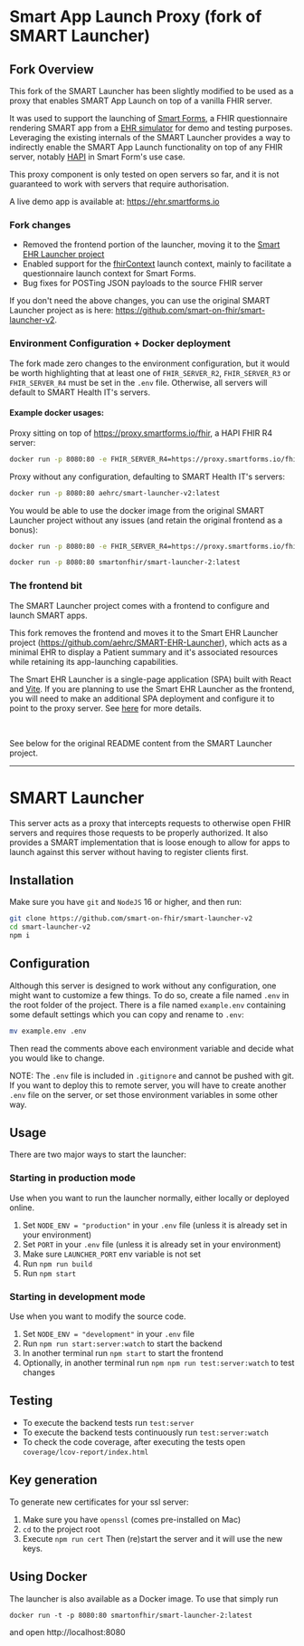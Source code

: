 # Smart App Launch Proxy (fork of SMART Launcher)

## Fork Overview
This fork of the SMART Launcher has been slightly modified to be used as a proxy that enables SMART App Launch on top of a vanilla FHIR server.

It was used to support the launching of [Smart Forms](https://github.com/aehrc/smart-forms), a FHIR questionnaire rendering SMART app from a [EHR simulator](https://github.com/aehrc/SMART-EHR-Launcher) for demo and testing purposes.
Leveraging the existing internals of the SMART Launcher provides a way to indirectly enable the SMART App Launch functionality on top of any FHIR server, notably [HAPI](https://github.com/hapifhir/hapi-fhir-jpaserver-starter) in Smart Form's use case.

This proxy component is only tested on open servers so far, and it is not guaranteed to work with servers that require authorisation.

A live demo app is available at: https://ehr.smartforms.io

### Fork changes
- Removed the frontend portion of the launcher, moving it to the [Smart EHR Launcher project](https://github.com/aehrc/SMART-EHR-Launcher)
- Enabled support for the [fhirContext](https://build.fhir.org/ig/HL7/smart-app-launch/scopes-and-launch-context.html#fhircontext-exp) launch context, mainly to facilitate a questionnaire launch context for Smart Forms.
- Bug fixes for POSTing JSON payloads to the source FHIR server

If you don't need the above changes, you can use the original SMART Launcher project as is here: https://github.com/smart-on-fhir/smart-launcher-v2.

### Environment Configuration + Docker deployment
The fork made zero changes to the environment configuration, but it would be worth highlighting that at least one of `FHIR_SERVER_R2`, `FHIR_SERVER_R3` or `FHIR_SERVER_R4` must be set in the `.env` file.
Otherwise, all servers will default to SMART Health IT's servers.

#### Example docker usages:

Proxy sitting on top of https://proxy.smartforms.io/fhir, a HAPI FHIR R4 server:
```sh
docker run -p 8080:80 -e FHIR_SERVER_R4=https://proxy.smartforms.io/fhir aehrc/smart-launcher-v2:latest
```

Proxy without any configuration, defaulting to SMART Health IT's servers:
```sh
docker run -p 8080:80 aehrc/smart-launcher-v2:latest
```

You would be able to use the docker image from the original SMART Launcher project without any issues (and retain the original frontend as a bonus):
```sh
docker run -p 8080:80 -e FHIR_SERVER_R4=https://proxy.smartforms.io/fhir smartonfhir/smart-launcher-2:latest
```

```sh
docker run -p 8080:80 smartonfhir/smart-launcher-2:latest
```

### The frontend bit

The SMART Launcher project comes with a frontend to configure and launch SMART apps. 

This fork removes the frontend and moves it to the Smart EHR Launcher project (https://github.com/aehrc/SMART-EHR-Launcher), which acts as a minimal EHR to display a Patient summary and it's associated resources while retaining its app-launching capabilities.

The Smart EHR Launcher is a single-page application (SPA) built with React and [Vite](https://vitejs.dev/).
If you are planning to use the Smart EHR Launcher as the frontend, you will need to make an additional SPA deployment and configure it to point to the proxy server. See [here](https://github.com/aehrc/SMART-EHR-Launcher/README.md) for more details.

<br/>

See below for the original README content from the SMART Launcher project.

---
# SMART Launcher

This server acts as a proxy that intercepts requests to otherwise open FHIR
servers and requires those requests to be properly authorized. It also provides
a SMART implementation that is loose enough to allow for apps to launch against
this server without having to register clients first.

## Installation
Make sure you have `git` and `NodeJS` 16 or higher, and then run:
```sh
git clone https://github.com/smart-on-fhir/smart-launcher-v2
cd smart-launcher-v2
npm i
```

## Configuration
Although this server is designed to work without any configuration, one might
want to customize a few things. To do so, create a file named `.env` in the
root folder of the project. There is a file named `example.env` containing some
default settings which you can copy and rename to `.env`:
```sh
mv example.env .env
```
Then read the comments above each environment variable and decide what you would
like to change.

NOTE: The `.env` file is included in `.gitignore` and cannot be pushed with git.
If you want to deploy this to remote server, you will have to create another
`.env` file on the server, or set those environment variables in some other way.

## Usage
There are two major ways to start the launcher:

### Starting in production mode
Use when you want to run the launcher normally, either locally or deployed online.
1. Set `NODE_ENV = "production"` in your `.env` file (unless it is already set in your environment)
2. Set `PORT` in your `.env` file (unless it is already set in your environment)
3. Make sure `LAUNCHER_PORT` env variable is not set
4. Run `npm run build`
5. Run `npm start`

### Starting in development mode
Use when you want to modify the source code.
1. Set `NODE_ENV = "development"` in your `.env` file
2. Run `npm run start:server:watch` to start the backend
3. In another terminal run `npm start` to start the frontend
4. Optionally, in another terminal run `npm npm run test:server:watch` to test changes

## Testing
- To execute the backend tests run `test:server`
- To execute the backend tests continuously run `test:server:watch`
- To check the code coverage, after executing the tests open `coverage/lcov-report/index.html`

## Key generation
To generate new certificates for your ssl server:
1. Make sure you have `openssl` (comes pre-installed on Mac)
2. `cd` to the project root
3. Execute `npm run cert`
Then (re)start the server and it will use the new keys.

## Using Docker
The launcher is also available as a Docker image. To use that simply run
```
docker run -t -p 8080:80 smartonfhir/smart-launcher-2:latest
```
and open http://localhost:8080

<!--
docker build -t smartonfhir/smart-launcher-2:latest .
docker push smartonfhir/smart-launcher-2:latest
-->
